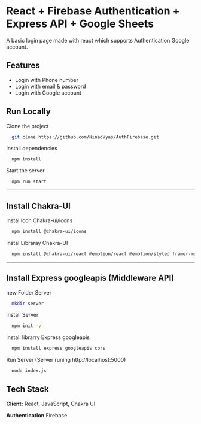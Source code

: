 
# React + Firebase Authentication + Express API + Google Sheets

A basic login page made with react which supports Authentication Google account.


## Features

- Login with Phone number
- Login with email & password
- Login with Google account



## Run Locally

Clone the project

```bash
  git clone https://github.com/NinadVyas/AuthFirebase.git
```


Install dependencies

```bash
  npm install
```

Start the server

```bash
  npm run start
```

----------------------------------------------------------------
## Install Chakra-UI

instal Icon Chakra-ui/icons

```bash
  npm install @chakra-ui/icons
```

instal Libraray Chakra-UI

```bash
  npm install @chakra-ui/react @emotion/react @emotion/styled framer-motion
```
----------------------------------------------------------------
## Install  Express googleapis (Middleware API)

new Folder Server

```bash
  mkdir server
```
install Server

```bash
  npm init -y
```
install librarry Express googleapis
```bash
  npm install express googleapis cors
```

Run Server (Server runing http://localhost:5000)
```bash
  node index.js
```

## Tech Stack

**Client:** React, JavaScript, Chakra UI

**Authentication** Firebase

